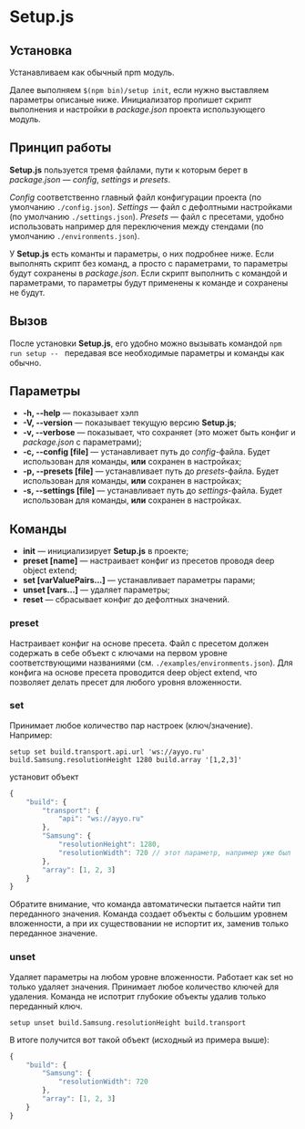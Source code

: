 # Setup.js

## Установка

Устанавливаем как обычный npm модуль.

Далее выполняем `$(npm bin)/setup init`, если нужно выставляем параметры описаные ниже. Инициализатор пропишет скрипт выполнения и настройки в *package.json* проекта использующего модуль.

## Принцип работы

**Setup.js** пользуется тремя файлами, пути к которым берет в *package.json* — *config*, *settings* и *presets*.

*Config* соответственно главный файл конфигурации проекта (по умолчанию `./config.json`). *Settings* — файл с дефолтными настройками (по умолчанию `./settings.json`). *Presets* — файл с пресетами, удобно использовать например для переключения между стендами (по умолчанию `./environments.json`).

У **Setup.js** есть команты и параметры, о них подробнее ниже. Если выполнять скрипт без команд, а просто с параметрами, то параметры будут сохранены в *package.json*. Если скрипт выполнить с командой и параметрами, то параметры будут применены к команде и сохранены не будут.

## Вызов

После установки **Setup.js**, его удобно можно вызывать командой `npm run setup -- ` передавая все необходимые параметры и команды как обычно.

## Параметры
* **-h, --help** — показывает хэлп
* **-V, --version** — показывает текущую версию **Setup.js**;
* **-v, --verbose** — показывает, что сохраняет (это может быть конфиг и *package.json* с параметрами);
* **-c, --config [file]** — устанавливает путь до *config*-файла. Будет использован для команды, **или** сохранен в настройках;
* **-p, --presets [file]** — устанавливает путь до *presets*-файла. Будет использован для команды, **или** сохранен в настройках;
* **-s, --settings [file]** — устанавливает путь до *settings*-файла. Будет использован для команды, **или** сохранен в настройках.

## Команды
* **init** — инициализирует **Setup.js** в проекте;
* **preset [name]** — настраивает конфиг из пресетов проводя deep object extend;
* **set [varValuePairs...]** — устанавливает параметры парами;
* **unset [vars...]** — удаляет параметры;
* **reset** — сбрасывает конфиг до дефолтных значений.

### preset
Настраивает конфиг на основе пресета. Файл с пресетом должен содержать в себе объект с ключами на первом уровне соответствующими названиями (см. `./examples/environments.json`). Для конфига на основе пресета проводится deep object extend, что позволяет делать пресет для любого уровня вложенности.

### set
Принимает любое количество пар настроек (ключ/значение). Например:
```
setup set build.transport.api.url 'ws://ayyo.ru' build.Samsung.resolutionHeight 1280 build.array '[1,2,3]'
```

установит объект
``` js
{
    "build": {
        "transport": {
            "api": "ws://ayyo.ru"
        },
        "Samsung": {
            "resolutionHeight": 1280,
            "resolutionWidth": 720 // этот параметр, например уже был
        },
        "array": [1, 2, 3]
    }
}
```

Обратите внимание, что команда автоматически пытается найти тип переданного значения. Команда создает объекты с большим уровнем вложенности, а при их существовании не испортит их, заменив только переданное значение.

### unset
Удаляет параметры на любом уровне вложенности. Работает как set но только удаляет значения. Принимает любое количество ключей для удаления. Команда не испотрит глубокие объекты удалив только переданный ключ.

```
setup unset build.Samsung.resolutionHeight build.transport
```

В итоге получится вот такой объект (исходный из примера выше):
``` js
{
    "build": {
        "Samsung": {
            "resolutionWidth": 720
        },
        "array": [1, 2, 3]
    }
}
```
